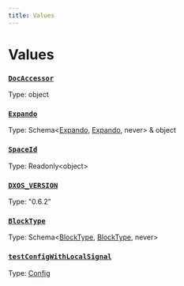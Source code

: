```yaml
---
title: Values
---
```

# Values 

### [`DocAccessor`]()
Type: object



### [`Expando`]()
Type: Schema&lt;[Expando](/api/@dxos/client/interfaces/Expando), [Expando](/api/@dxos/client/interfaces/Expando), never&gt; & object



### [`SpaceId`]()
Type: Readonly&lt;object&gt;



### [`DXOS_VERSION`](https://github.com/dxos/dxos/blob/ec4e715a1/packages/sdk/client/src/version.ts#L5)
Type: "0.6.2"



### [`BlockType`](https://github.com/dxos/dxos/blob/ec4e715a1/packages/sdk/client/src/testing/data.ts#L37)
Type: Schema&lt;[BlockType](/api/@dxos/client/interfaces/BlockType), [BlockType](/api/@dxos/client/interfaces/BlockType), never&gt;



### [`testConfigWithLocalSignal`](https://github.com/dxos/dxos/blob/ec4e715a1/packages/sdk/client/src/testing/test-builder.ts#L34)
Type: [Config](/api/@dxos/client/classes/Config)




